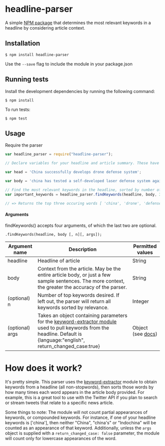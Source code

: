 headline-parser
===============

A simple [NPM package](https://www.npmjs.org/package/headline-parser) that determines the most relevant keywords in a headline by considering article context.

## Installation

    $ npm install headline-parser
  
Use the `--save` flag to include the module in your package.json
  
## Running tests

Install the development dependencies by running the following command:

    $ npm install
  
To run tests:

    $ npm test
  
## Usage

Require the parser

```javascript
var headline_parser = require("headline-parser");

// Declare variables for your headline and article summary. These have been edited to provide a good example.

var head = 'China successfully develops drone defense system';

var body = 'china has tested a self-developed laser defense system against small-scale low-altitude drones, state media said on Sunday. Reportedly, the drone defense is designed to destroy small-scale drones flying within an altitude of 500 meters and at speeds below 50 meters per second. In addition to the drone network, china has developed stealth jets and has built one aircraft carrier.';

// Find the most relevant keywords in the headline, sorted by number of appearances in the body text
var important_keywords = headline_parser.findKeywords(headline, body, 3);

// => Returns the top three occuring words [ 'china', 'drone', 'defense' ], with 'defense' appearing most often.
```


#### Arguments

findKeywords() accepts four arguments, of which the last two are optional. 

    .findKeywords(headline, body [, n][, args]);

| Argument name | Description | Permitted values |
|---------------|-------------|------------------|
| headline| Headline of article | String|
| body | Context from the article. May be the entire article body, or just a few sample sentences. The more context, the greater the accuracy of the parser.| String|
| (optional) n | Number of top keywords desired. If left out, the parser will return all keywords sorted by relevance. | Integer |
| (optional) args | Takes an object containing parameters for the [keyword-extractor module](https://www.npmjs.org/package/keyword-extractor) used to pull keywords from the headline. Default is {language:"english", return_changed_case:true} | Object (see [docs](https://www.npmjs.org/package/keyword-extractor))|

# How does it work?

It's pretty simple. This parser uses the [keyword-extractor](https://www.npmjs.org/package/keyword-extractor) module to obtain keywords from a headline (all non-stopwords), then sorts those words by how many times each word appears in the article body provided. For example, this is a great tool to use with the Twitter API if you plan to search or stream tweets that relate to a specific news article.

Some things to note: The module will not count partial appearances of keywords, or compounded keywords. For instance, if one of your headline keywords is ['china'], then neither "China", "china's" or "Indochina" will be counted as an appearance of that keyword. Additionally, unless the `args` object is supplied with  a `return_changed_case: false` parameter, the module will count only for lowercase appearances of the word.





